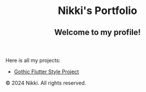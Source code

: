 <!DOCTYPE html>
<html lang="en">
<head>
    <meta charset="UTF-8">
    <meta name="viewport" content="width=device-width, initial-scale=1.0">
    <title>Nikki's Portfolio</title>
    <link rel="stylesheet" href="style.css">
</head>
<body>
    <header>
        <h1>Nikki's Portfolio</h1>
        <h2>Welcome to my profile!</h2>
    </header>
    <main>
        <p>Here is all my projects:</p>
        <nav>
            <ul>
                <li><a href="gothic.html">Gothic Flutter Style Project</a></li>
                <!-- Add more project links here -->
            </ul>
        </nav>
    </main>
    <footer>
        <p>&copy; 2024 Nikki. All rights reserved.</p>
    </footer>
</body>
</html>




  
